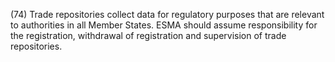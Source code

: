 (74) Trade repositories collect data for regulatory purposes that are relevant to authorities in all Member States. ESMA should assume responsibility for the registration, withdrawal of registration and supervision of trade repositories.